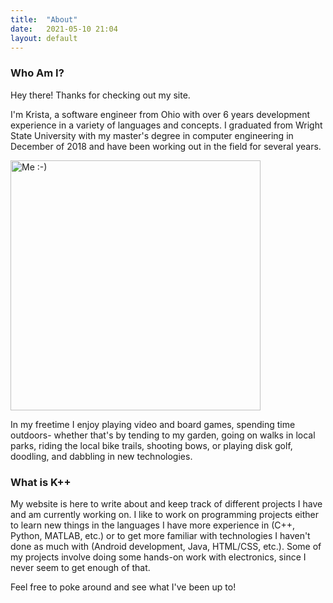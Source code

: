 ```yaml
---
title:  "About"
date:   2021-05-10 21:04
layout: default
---
```


### Who Am I?

Hey there! Thanks for checking out my site.

I'm Krista, a software engineer from Ohio with over 6 years development experience in a variety of languages and concepts. I graduated from Wright State
University with my master's degree in computer engineering in December of 2018 and have been working out in the field for several years.

<img src="../images/aboutimage.jpg" alt="Me :-)" width="400"/>

In my freetime I enjoy playing video and board games, spending time outdoors- whether that's by tending to my garden,
going on walks in local parks, riding the local bike trails, shooting bows, or playing disk golf, doodling, and dabbling in new technologies.

### What is K++

My website is here to write about and keep track of different
projects I have and am currently working on. I like to work on programming
projects either to learn new things in the languages I have more experience in
(C++, Python, MATLAB, etc.) or to get more familiar with technologies I haven't
done as much with (Android development, Java, HTML/CSS, etc.).
Some of my projects involve doing some hands-on work with electronics, since I never seem to get enough of that.

Feel free to poke around and see what I've been up to!
